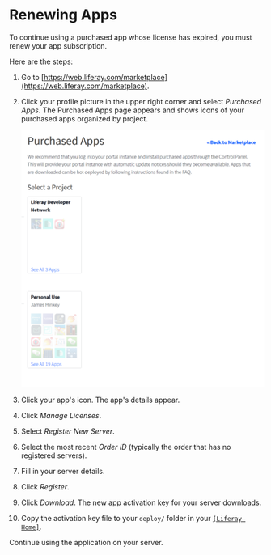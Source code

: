 # Renewing Apps

To continue using a purchased app whose license has expired, you must renew your app subscription.

Here are the steps:

1. Go to [https://web.liferay.com/marketplace](https://web.liferay.com/marketplace).

1. Click your profile picture in the upper right corner and select _Purchased Apps_. The Purchased Apps page appears and shows icons of your purchased apps organized by project.

    ![You can manage your purchased apps from the Marketplace and your liferay.com account home page.](./renewing-apps/images/01.png)

1. Click your app's icon. The app's details appear.

1. Click _Manage Licenses_.

1. Select _Register New Server_.

1. Select the most recent _Order ID_ (typically the order that has no registered servers).

1. Fill in your server details.

1. Click _Register_.

1. Click _Download_. The new app activation key for your server downloads.

1. Copy the activation key file to your `deploy/` folder in your [`[Liferay Home]`](../../../installation-and-upgrades/reference/liferay-home.md).

Continue using the application on your server.